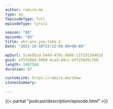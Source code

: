 ```yaml
---
author: ramiro.me
type: ep
TepisodeType: full
episodeType: lyrics

season: "88"
episode: "03"
title: who.are.you.take.2
Date: "2021-10-10T23:22:00.00+00:00"

mp3url: 5c4e95cd-5449-4f9c-8966-11f19110461d
guid: af5fe0bd-50b0-4ca3-a9cc-e5f256d5c7b6
length: 1407268
duration: 87

customLink: https://ramiro.me/show
itunesSummary:

---
```

{{< partial "podcast/description/episode.html" >}}
